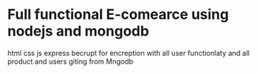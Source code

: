 # Full functional E-comearce using nodejs and mongodb 
html css js express becrupt for encreption 
with all user functionlaty 
and all product and users giting from Mngodb 
